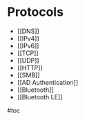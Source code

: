 # Protocols
- [[DNS]]
- [[IPv4]]
- [[IPv6]]
- [[TCP]]
- [[UDP]]
- [[HTTP]]
- [[SMB]]
- [[AD Authentication]]
- [[Bluetooth]]
- [[Bluetooth LE]]

#toc